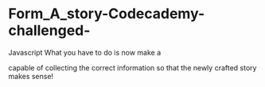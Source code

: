 # Form_A_story-Codecademy-challenged-
Javascript
What you have to do is now make a <form> capable of collecting the correct information so that the newly crafted story makes sense!
